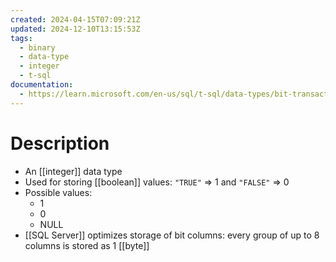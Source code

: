 ```yaml
---
created: 2024-04-15T07:09:21Z
updated: 2024-12-10T13:15:53Z
tags:
  - binary
  - data-type
  - integer
  - t-sql
documentation:
  - https://learn.microsoft.com/en-us/sql/t-sql/data-types/bit-transact-sql
---
```

# Description
- An [[integer]] data type
- Used for storing [[boolean]] values: `"TRUE"` => 1 and `"FALSE"` => 0
- Possible values:
	- 1
	- 0
	- NULL
- [[SQL Server]] optimizes storage of bit columns: every group of up to 8 columns is stored as 1 [[byte]]